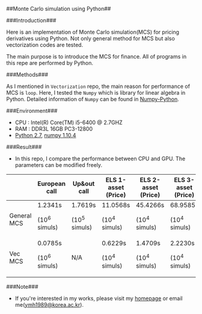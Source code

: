 ##Monte Carlo simulation using Python##

###Introduction###

Here is an implementation of Monte Carlo simulation(MCS) for pricing derivatives using Python. Not only general method for MCS but also vectorization codes are tested.

The main purpose is to introduce the MCS for finance. All of programs in this repe are performed by Python.

###Methods###

As I mentioned in `Vectorization` repo, the main reason for performance of MCS is `loop`. Here, I tested the `Numpy` which is library for linear algebra in Python. Detailed information of `Numpy` can be found in [Numpy-Python](www.numpy.org/).

###Environment###

- CPU : Intel(R) Core(TM) i5-6400 @ 2.7GHZ
- RAM : DDR3L 16GB PC3-12800
- [Python 2.7](https://www.python.org/), [numpy 1.10.4](http://www.numpy.org/)

###Result###
- In this repo, I compare the performance between CPU and GPU. The parameters can be modified freely.

|            | European call         | Up&out call           | ELS 1-asset (Price)    | ELS 2-asset (Price)    | ELS 3-asset (Price)    |
|------------|-----------------------|-----------------------|------------------------|------------------------|------------------------|
| General MCS | 1.2341s <p>(10<sup>6</sup> simuls)</p> | 1.7619s <p>(10<sup>5</sup> simuls)</p>                   | 11.0568s <p>(10<sup>4</sup> simuls)</p> | 45.4266s <p>(10<sup>4</sup> simuls)</p> | 68.9585s <p>(10<sup>4</sup> simuls)</p> |
| Vec MCS | 0.0785s <p>(10<sup>6</sup> simuls)</p> | N/A | 0.6229s <p>(10<sup>4</sup> simuls)</p>  | 1.4709s <p>(10<sup>4</sup> simuls)</p>  | 2.2230s <p>(10<sup>4</sup> simuls)</p>  |

###Note###
- If you're interested in my works, please visit my [homepage](https://sites.google.com/site/yoomh1989/) or email me(ymh1989@korea.ac.kr).